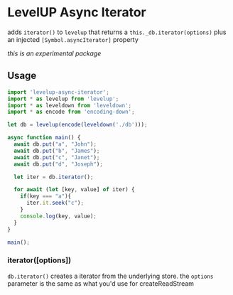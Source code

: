 # LevelUP Async Iterator 

adds `iterator()` to `levelup` that returns a `this._db.iterator(options)` plus an injected `[Symbol.asyncIterator]` property

_this is an experimental package_

## Usage

```ts
import 'levelup-async-iterator';
import * as levelup from 'levelup';
import * as leveldown from 'leveldown';
import * as encode from 'encoding-down';

let db = levelup(encode(leveldown('./db')));

async function main() {
  await db.put("a", "John");
  await db.put("b", "James");
  await db.put("c", "Janet");
  await db.put("d", "Joseph");

  let iter = db.iterator();  

  for await (let [key, value] of iter) {
    if(key === "a"){
      iter.it.seek("c");
    }
    console.log(key, value);
  }
}

main();
```

<a name="open"></a>
### iterator([options])
<code>db.iterator()</code> creates a iterator from the underlying store. the <code>options</code> parameter is the same as what you'd use for createReadStream